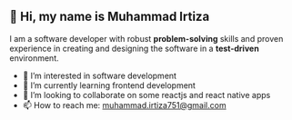 ## 👋 Hi, my name is Muhammad Irtiza
I am a software developer with robust **problem-solving** skills and proven experience in creating and designing the software in a **test-driven** environment.
- 👀 I’m interested in software development
- 🌱 I’m currently learning frontend development
- 💞️ I’m looking to collaborate on some reactjs and react native apps
- 📫 How to reach me: muhammad.irtiza751@gmail.com
